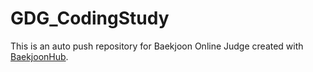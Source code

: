 # GDG_CodingStudy
This is an auto push repository for Baekjoon Online Judge created with [BaekjoonHub](https://github.com/BaekjoonHub/BaekjoonHub).
